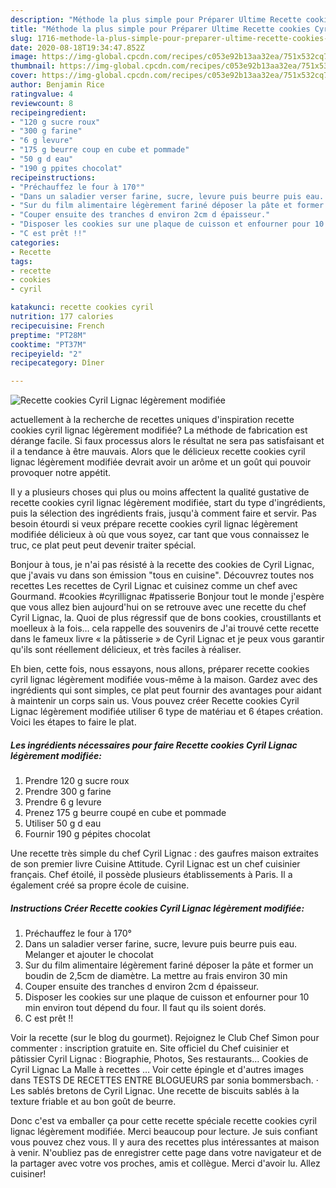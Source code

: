 ```yaml
---
description: "Méthode la plus simple pour Préparer Ultime Recette cookies Cyril Lignac légèrement modifiée"
title: "Méthode la plus simple pour Préparer Ultime Recette cookies Cyril Lignac légèrement modifiée"
slug: 1716-methode-la-plus-simple-pour-preparer-ultime-recette-cookies-cyril-lignac-legerement-modifiee
date: 2020-08-18T19:34:47.852Z
image: https://img-global.cpcdn.com/recipes/c053e92b13aa32ea/751x532cq70/recette-cookies-cyril-lignac-legerement-modifiee-photo-principale-de-la-recette.jpg
thumbnail: https://img-global.cpcdn.com/recipes/c053e92b13aa32ea/751x532cq70/recette-cookies-cyril-lignac-legerement-modifiee-photo-principale-de-la-recette.jpg
cover: https://img-global.cpcdn.com/recipes/c053e92b13aa32ea/751x532cq70/recette-cookies-cyril-lignac-legerement-modifiee-photo-principale-de-la-recette.jpg
author: Benjamin Rice
ratingvalue: 4
reviewcount: 8
recipeingredient:
- "120 g sucre roux"
- "300 g farine"
- "6 g levure"
- "175 g beurre coup en cube et pommade"
- "50 g d eau"
- "190 g ppites chocolat"
recipeinstructions:
- "Préchauffez le four à 170°"
- "Dans un saladier verser farine, sucre, levure puis beurre puis eau. Melanger et ajouter le chocolat"
- "Sur du film alimentaire légèrement fariné déposer la pâte et former un boudin de 2,5cm de diamètre. La mettre au frais environ 30 min"
- "Couper ensuite des tranches d environ 2cm d épaisseur."
- "Disposer les cookies sur une plaque de cuisson et enfourner pour 10 min environ tout dépend du four. Il faut qu ils soient dorés."
- "C est prêt !!"
categories:
- Recette
tags:
- recette
- cookies
- cyril

katakunci: recette cookies cyril 
nutrition: 177 calories
recipecuisine: French
preptime: "PT28M"
cooktime: "PT37M"
recipeyield: "2"
recipecategory: Dîner

---
```



![Recette cookies Cyril Lignac légèrement modifiée](https://img-global.cpcdn.com/recipes/c053e92b13aa32ea/751x532cq70/recette-cookies-cyril-lignac-legerement-modifiee-photo-principale-de-la-recette.jpg)

actuellement à la recherche de recettes uniques d'inspiration recette cookies cyril lignac légèrement modifiée? La méthode de fabrication est dérange facile. Si faux processus alors le résultat ne sera pas satisfaisant et il a tendance à être mauvais. Alors que le délicieux recette cookies cyril lignac légèrement modifiée devrait avoir un arôme et un goût qui pouvoir provoquer notre appétit.

Il y a plusieurs choses qui plus ou moins affectent la qualité gustative de recette cookies cyril lignac légèrement modifiée, start du type d'ingrédients, puis la sélection des ingrédients frais, jusqu'à comment faire et servir. Pas besoin étourdi si veux prépare recette cookies cyril lignac légèrement modifiée délicieux à où que vous soyez, car tant que vous connaissez le truc, ce plat peut peut devenir traiter spécial.

Bonjour à tous, je n&#39;ai pas résisté à la recette des cookies de Cyril Lignac, que j&#39;avais vu dans son émission &#34;tous en cuisine&#34;. Découvrez toutes nos recettes Les recettes de Cyril Lignac et cuisinez comme un chef avec Gourmand. #cookies #cyrillignac #patisserie Bonjour tout le monde j&#39;espère que vous allez bien aujourd&#39;hui on se retrouve avec une recette du chef Cyril Lignac, la. Quoi de plus régressif que de bons cookies, croustillants et moelleux à la fois… cela rappelle des souvenirs de J&#39;ai trouvé cette recette dans le fameux livre « la pâtisserie » de Cyril Lignac et je peux vous garantir qu&#39;ils sont réellement délicieux, et très faciles à réaliser.


Eh bien, cette fois, nous essayons, nous allons, préparer recette cookies cyril lignac légèrement modifiée vous-même à la maison. Gardez avec des ingrédients qui sont simples, ce plat peut fournir des avantages pour aidant à maintenir un corps sain us. Vous pouvez créer Recette cookies Cyril Lignac légèrement modifiée utiliser 6 type de matériau et 6 étapes création. Voici les étapes to faire le plat.

<!--inarticleads1-->

##### Les ingrédients nécessaires pour faire Recette cookies Cyril Lignac légèrement modifiée:

1. Prendre 120 g sucre roux
1. Prendre 300 g farine
1. Prendre 6 g levure
1. Prenez 175 g beurre coupé en cube et pommade
1. Utiliser 50 g d eau
1. Fournir 190 g pépites chocolat


Une recette très simple du chef Cyril Lignac : des gaufres maison extraites de son premier livre Cuisine Attitude. Cyril Lignac est un chef cuisinier français. Chef étoilé, il possède plusieurs établissements à Paris. Il a également créé sa propre école de cuisine. 

<!--inarticleads2-->

##### Instructions Créer Recette cookies Cyril Lignac légèrement modifiée:

1. Préchauffez le four à 170°
1. Dans un saladier verser farine, sucre, levure puis beurre puis eau. Melanger et ajouter le chocolat
1. Sur du film alimentaire légèrement fariné déposer la pâte et former un boudin de 2,5cm de diamètre. La mettre au frais environ 30 min
1. Couper ensuite des tranches d environ 2cm d épaisseur.
1. Disposer les cookies sur une plaque de cuisson et enfourner pour 10 min environ tout dépend du four. Il faut qu ils soient dorés.
1. C est prêt !!


Voir la recette (sur le blog du gourmet). Rejoignez le Club Chef Simon pour commenter : inscription gratuite en. Site officiel du Chef cuisinier et pâtissier Cyril Lignac : Biographie, Photos, Ses restaurants… Cookies de Cyril Lignac La Malle à recettes … Voir cette épingle et d&#39;autres images dans TESTS DE RECETTES ENTRE BLOGUEURS par sonia bommersbach. · Les sablés bretons de Cyril Lignac. Une recette de biscuits sablés à la texture friable et au bon goût de beurre. 


Donc c'est va emballer ça pour cette recette spéciale recette cookies cyril lignac légèrement modifiée. Merci beaucoup pour lecture. Je suis confiant vous pouvez chez vous. Il y aura des recettes plus  intéressantes at maison à venir. N'oubliez pas de enregistrer cette page dans votre navigateur et de la partager avec votre vos proches, amis et collègue. Merci d'avoir lu. Allez cuisiner!
